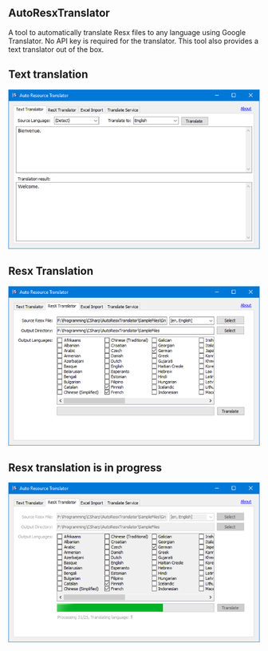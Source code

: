 ## AutoResxTranslator
A tool to automatically translate Resx files to any language using Google Translator. No API key is required for the translator. This tool also provides a text translator out of the box.

Text translation
------
![Text-Translation](/Wiki/Images/text-translation.png?raw=true)

Resx Translation
------
![ResX-Translation](/Wiki/Images/resx-translation.png?raw=true)

Resx translation is in progress
------
![ResX-Translation](/Wiki/Images/resx-translating.png?raw=true)
